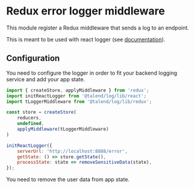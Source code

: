 # Redux error logger middleware

This module register a Redux middleware that sends a log to an endpoint.

This is meant to be used with react logger (see [documentation](../react/README.md)).

## Configuration

You need to configure the logger in order to fit your backend logging service and add your app state.

```javascript
import { createStore, applyMiddleware } from 'redux';
import initReactLogger from '@talend/log/lib/react';
import tLoggerMiddleware from '@talend/log/lib/redux';

const store = createStore(
    reducers,
    undefined,
    applyMiddleware(tLoggerMiddleware)
)

initReactLogger({
    serverUrl: 'http://localhost:8888/error',
    getState: () => store.getState(),
    processState: state => removeSensitiveData(state),
});
```

You need to remove the user data from app state.
